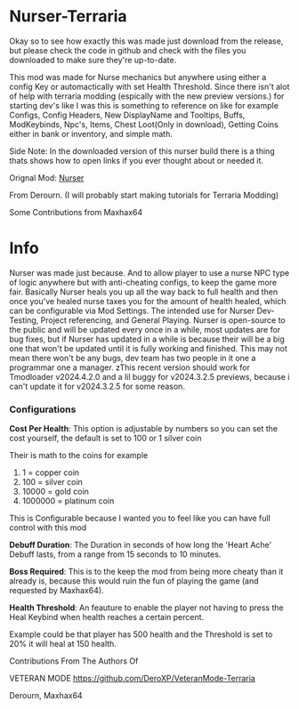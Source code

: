 # Nurser-Terraria
Okay so to see how exactly this was made just download from the release, but please check the code in github and check with the files you downloaded to make sure they're up-to-date.

This mod was made for Nurse mechanics but anywhere using either a config Key or automactically with set Health Threshold.
Since there isn't alot of help with terraria modding (espically with the new preview versions.) for starting dev's like I was this is something to reference on like for example Configs, Config Headers, New DisplayName and Tooltips, Buffs, ModKeybinds, Npc's, Items, Chest Loot(Only in download), Getting Coins either in bank or inventory, and simple math.

Side Note: In the downloaded version of this nurser build there is a thing thats shows how to open links if you ever thought about or needed it.

Orignal Mod: [Nurser](https://steamcommunity.com/sharedfiles/filedetails/?id=3234638824)

From Derourn. (I will probably start making tutorials for Terraria Modding)

Some Contributions from Maxhax64

# Info
Nurser was made just because.
And to allow player to use a nurse NPC type of logic anywhere but with anti-cheating configs, to keep the game more fair. Basically Nurser heals you up all the way back to full health and then
once you've healed nurse taxes you for the amount of health healed, which can be configurable via Mod Settings. The intended use for Nurser Dev-Testing, Project referencing, and General Playing.
Nurser is open-source to the public and will be updated every once in a while, most updates are for bug fixes, but if Nurser has updated in a while is because their will be a big one that won't be updated until it is fully working and finished. This may not mean there won't be any bugs, dev team has two people in it one a programmar one a manager. zThis recent version should work for Tmodloader v2024.4.2.0 and a lil buggy for v2024.3.2.5 previews, because i can't update it for v2024.3.2.5 for some reason.

### Configurations

**Cost Per Health**: This option is adjustable by numbers so you can set the cost yourself, the default is set to 100 or 1 silver coin

Their is math to the coins for example
1. 1 = copper coin
2. 100 = silver coin
3. 10000 = gold coin
4. 1000000 = platinum coin

This is Configurable because I wanted you to feel like you can have full control with this mod

**Debuff Duration**: The Duration in seconds of how long the 'Heart Ache' Debuff lasts, from a range from 15 seconds to 10 minutes.

**Boss Required**: This is to the keep the mod from being more cheaty than it already is, because this would ruin the fun of playing the game (and requested by Maxhax64).

**Health Threshold**: An feauture to enable the player not having to press the Heal Keybind when health reaches a certain percent.

Example could be that player has 500 health and the Threshold is set to 20% it will heal at 150 health.

Contributions From The Authors Of

VETERAN MODE https://github.com/DeroXP/VeteranMode-Terraria

Derourn, Maxhax64
